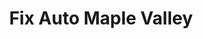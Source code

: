 ---
title: "Fix Auto Maple Valley"
url: /maple-valley/fix-auto-maple-valley/
shop: Autowerkstatt
---